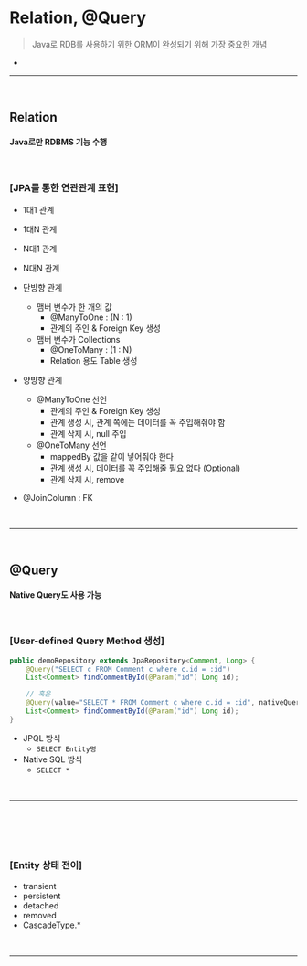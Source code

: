 # Relation, @Query
> Java로 RDB를 사용하기 위한 ORM이 완성되기 위해 가장 중요한 개념
* 

<hr>
<br>

## Relation
#### Java로만 RDBMS 기능 수행

<br>

### [JPA를 통한 연관관계 표현]
* 1대1 관계
* 1대N 관계
* N대1 관계
* N대N 관계
* 단방향 관계
  * 맴버 변수가 한 개의 값
    * @ManyToOne : (N : 1)
    * 관계의 주인 & Foreign Key 생성
  * 맴버 변수가 Collections 
    * @OneToMany : (1 : N)
    * Relation 용도 Table 생성

* 양뱡향 관계 
  * @ManyToOne 선언
    * 관계의 주인 & Foreign Key 생성
    * 관계 생성 시, 관계 쪽에는 데이터를 꼭 주입해줘야 함
    * 관계 삭제 시, null 주입
  * @OneToMany 선언
    * mappedBy 값을 같이 넣어줘야 한다
    * 관계 생성 시, 데이터를 꼭 주입해줄 필요 없다 (Optional)
    * 관계 삭제 시, remove

* @JoinColumn : FK

<br>
<hr>
<br>

## @Query
#### Native Query도 사용 가능

<br>

### [User-defined Query Method 생성]
```java
public demoRepository extends JpaRepository<Comment, Long> {
    @Query("SELECT c FROM Comment c where c.id = :id")
    List<Comment> findCommentById(@Param("id") Long id);

    // 혹은 
    @Query(value="SELECT * FROM Comment c where c.id = :id", nativeQuery = true)
    List<Comment> findCommentById(@Param("id") Long id);
}
```
* JPQL 방식
  * `SELECT Entity명`
* Native SQL 방식 
  * `SELECT *`

<br>
<hr>
<br>

##
####

<br>

### [Entity 상태 전이]
* transient
* persistent
* detached
* removed
* CascadeType.* 

<br>
<hr>
<br>
